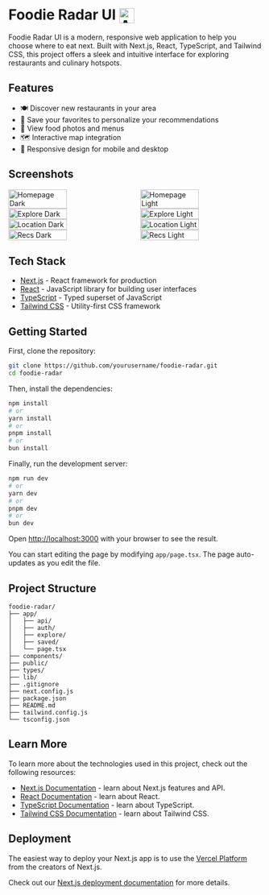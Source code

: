 # Foodie Radar UI <img src="https://antonioaranda.dev/images/foodie-radar/icon.png" width="30" alt="App Icon" style="vertical-align: bottom;">

Foodie Radar UI is a modern, responsive web application to help you choose where to eat next. Built with Next.js, React, TypeScript, and Tailwind CSS, this project offers a sleek and intuitive interface for exploring restaurants and culinary hotspots.

## Features

- 🍽️ Discover new restaurants in your area
- 🌟 Save your favorites to personalize your recommendations
- 📸 View food photos and menus
- 🗺️ Interactive map integration
- 📱 Responsive design for mobile and desktop

## Screenshots
<div style="display: flex; justify-content: space-between;">
  <img src="https://antonioaranda.dev/images/foodie-radar/home.png" alt="Homepage Dark" width="48%">
  <img src="https://antonioaranda.dev/images/foodie-radar/home-light.png" alt="Homepage Light" width="48%">
</div>

<div style="display: flex; justify-content: space-between;">
  <img src="https://antonioaranda.dev/images/foodie-radar/explore.png" alt="Explore Dark" width="48%">
  <img src="https://antonioaranda.dev/images/foodie-radar/explore-light.png" alt="Explore Light" width="48%">
</div>

<div style="display: flex; justify-content: space-between;">
  <img src="https://antonioaranda.dev/images/foodie-radar/location.png" alt="Location Dark" width="48%">
  <img src="https://antonioaranda.dev/images/foodie-radar/location-light.png" alt="Location Light" width="48%">
</div>

<div style="display: flex; justify-content: space-between;">
  <img src="https://antonioaranda.dev/images/foodie-radar/recs.png" alt="Recs Dark" width="48%">
  <img src="https://antonioaranda.dev/images/foodie-radar/recs-light.png" alt="Recs Light" width="48%">
</div>

## Tech Stack

- [Next.js](https://nextjs.org/) - React framework for production
- [React](https://reactjs.org/) - JavaScript library for building user interfaces
- [TypeScript](https://www.typescriptlang.org/) - Typed superset of JavaScript
- [Tailwind CSS](https://tailwindcss.com/) - Utility-first CSS framework

## Getting Started

First, clone the repository:

```bash
git clone https://github.com/yourusername/foodie-radar.git
cd foodie-radar
```

Then, install the dependencies:

```bash
npm install
# or
yarn install
# or
pnpm install
# or
bun install
```

Finally, run the development server:

```bash
npm run dev
# or
yarn dev
# or
pnpm dev
# or
bun dev
```

Open [http://localhost:3000](http://localhost:3000) with your browser to see the result.

You can start editing the page by modifying `app/page.tsx`. The page auto-updates as you edit the file.

## Project Structure

```
foodie-radar/
├── app/
│   ├── api/
│   ├── auth/
│   ├── explore/
│   ├── saved/
│   └── page.tsx
├── components/
├── public/
├── types/
├── lib/
├── .gitignore
├── next.config.js
├── package.json
├── README.md
├── tailwind.config.js
└── tsconfig.json
```

## Learn More

To learn more about the technologies used in this project, check out the following resources:

- [Next.js Documentation](https://nextjs.org/docs) - learn about Next.js features and API.
- [React Documentation](https://reactjs.org/docs/getting-started.html) - learn about React.
- [TypeScript Documentation](https://www.typescriptlang.org/docs/) - learn about TypeScript.
- [Tailwind CSS Documentation](https://tailwindcss.com/docs) - learn about Tailwind CSS.

## Deployment

The easiest way to deploy your Next.js app is to use the [Vercel Platform](https://vercel.com/new?utm_medium=default-template&filter=next.js&utm_source=create-next-app&utm_campaign=create-next-app-readme) from the creators of Next.js.

Check out our [Next.js deployment documentation](https://nextjs.org/docs/app/building-your-application/deploying) for more details.
